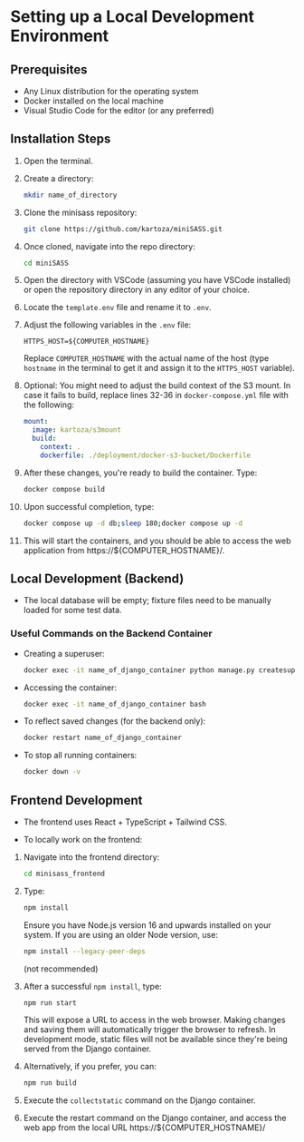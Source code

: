 # Setting up a Local Development Environment

## Prerequisites

- Any Linux distribution for the operating system
- Docker installed on the local machine
- Visual Studio Code for the editor (or any preferred)

## Installation Steps

1. Open the terminal.

2. Create a directory:

    ```bash
    mkdir name_of_directory
    ```

3. Clone the minisass repository:

    ```bash
    git clone https://github.com/kartoza/miniSASS.git
    ```

4. Once cloned, navigate into the repo directory:

    ```bash
    cd miniSASS
    ```

5. Open the directory with VSCode (assuming you have VSCode installed) or open the repository directory in any editor of your choice.

6. Locate the `template.env` file and rename it to `.env`.

7. Adjust the following variables in the `.env` file:

    ```env
    HTTPS_HOST=${COMPUTER_HOSTNAME}
    ```

    Replace `COMPUTER_HOSTNAME` with the actual name of the host (type `hostname` in the terminal to get it and assign it to the `HTTPS_HOST` variable).

8. Optional: You might need to adjust the build context of the S3 mount.
    In case it fails to build, 
    replace lines 32-36 in 
    `docker-compose.yml` file with the following:

    ```yaml
    mount:
      image: kartoza/s3mount
      build:
        context: .
        dockerfile: ./deployment/docker-s3-bucket/Dockerfile
    ```

9. After these changes, you're ready to build the container. Type:

    ```bash
    docker compose build
    ```

10. Upon successful completion, type:

    ```bash
    docker compose up -d db;sleep 180;docker compose up -d
    ```

11. This will start the containers, and you should be able to access the web application from https://${COMPUTER_HOSTNAME}/.

## Local Development (Backend)

- The local database will be empty; fixture files need to be manually loaded for some test data.

### Useful Commands on the Backend Container

- Creating a superuser:

    ```bash
    docker exec -it name_of_django_container python manage.py createsuperuser
    ```

- Accessing the container:

    ```bash
    docker exec -it name_of_django_container bash
    ```

- To reflect saved changes (for the backend only):

    ```bash
    docker restart name_of_django_container
    ```

- To stop all running containers:

    ```bash
    docker down -v
    ```

## Frontend Development

- The frontend uses React + TypeScript + Tailwind CSS.

- To locally work on the frontend:

1. Navigate into the frontend directory:

    ```bash
    cd minisass_frontend
    ```

2. Type:

    ```bash
    npm install
    ```

    Ensure you have Node.js version 16 and upwards installed on your system. If you are using an older Node version, use:

    ```bash
    npm install --legacy-peer-deps
    ```

    (not recommended)

3. After a successful `npm install`, type:

    ```bash
    npm run start
    ```

    This will expose a URL to access in the web browser. Making changes and saving them will automatically trigger the browser to refresh. In development mode, static files will not be available since they're being served from the Django container.

4. Alternatively, if you prefer, you can:

    ```bash
    npm run build
    ```

5. Execute the `collectstatic` command on the Django container.
6. Execute the restart command on the Django container, and access the web app from the local URL https://${COMPUTER_HOSTNAME}/

